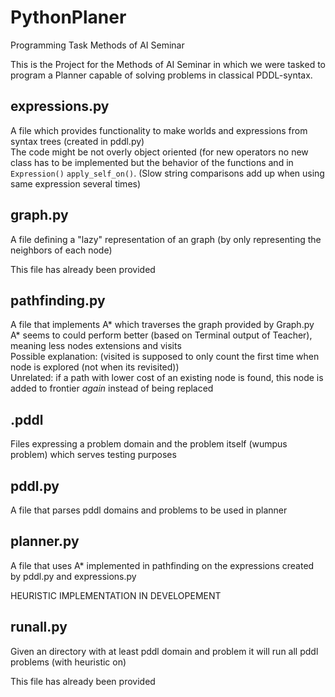# PythonPlaner
Programming Task Methods of AI Seminar

This is the Project for the Methods of AI Seminar in which we were tasked to program a Planner capable of solving problems in classical PDDL-syntax.

## expressions.py
A file which provides functionality to make worlds and expressions from syntax trees (created in pddl.py)\
The code might be not overly object oriented (for new operators no new class has to be implemented but the behavior of the functions and in ```Expression()``` ```apply_self_on()```. (Slow string comparisons add up when using same expression several times)
 
## graph.py
A file defining a "lazy" representation of an graph (by only representing the neighbors of each node)

This file has already been provided
  
## pathfinding.py
A file that implements A* which traverses the graph provided by Graph.py\
A* seems to could perform better (based on Terminal output of Teacher), meaning less nodes extensions and visits\
Possible explanation: (visited is supposed to only count the first time when node is explored (not when its revisited))\
Unrelated: if a path with lower cost of an existing node is found, this node is added to frontier *again* instead of being replaced
  
## .pddl
Files expressing a problem domain and the problem itself (wumpus problem) which serves testing purposes

## pddl.py
A file that parses pddl domains and problems to be used in planner
  
## planner.py
A file that uses A* implemented in pathfinding on the expressions created by pddl.py and expressions.py

HEURISTIC IMPLEMENTATION IN DEVELOPEMENT

## runall.py
Given an directory with at least pddl domain and problem it will run all pddl problems (with heuristic on)

This file has already been provided